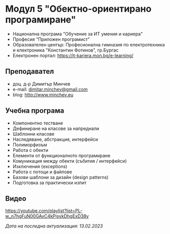 # Модул 5 "Обектно-ориентирано програмиране"
- Национална програма "Обучение за ИТ умения и кариера"
- Професия "Приложен програмист" 
- Образователен център: Професионална гимназия по електротехника и електроника "Константин Фотинов", гр.Бургас  
- Електронен портал: https://it-kariera.mon.bg/e-learning/

## Преподавател
- доц. д-р Димитър Минчев
- e-mail: dimitar.minchev@gmail.com 
- blog: http://www.minchev.eu

## Учебна програма
- Компонентно тестване
- Дефиниране на класове за напреднали
- Шаблонни класове
- Наследяване, абстракция, интерфейси	
- Полиморфизъм
- Работа с обекти
- Елементи от функционалното програмиране
- Комуникация между обекти (събития / интерфейси)
- Изключения (exceptions)	
- Работа с потоци и файлове
- Базови шаблони за дизайн (design patterns)	
- Подготовка за практически изпит 

## Видео
https://youtube.com/playlist?list=PL-w_n7hgFuN00GAvC4kPjsykDhgExD38y

_Дата на последна актуализация: 13.02.2023_